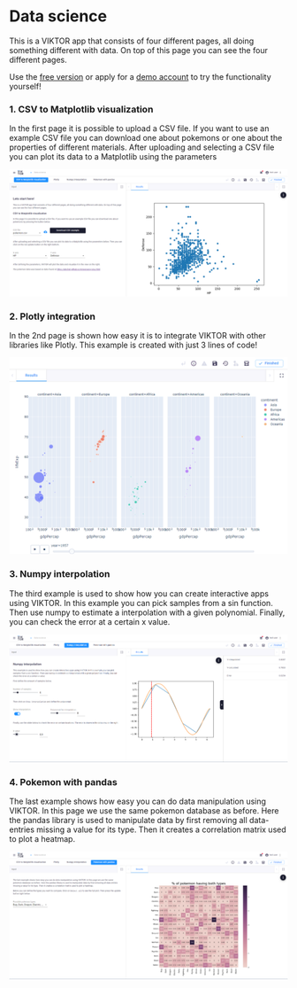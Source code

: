 # Data science
This is a VIKTOR app that consists of four different pages, all doing something different with data. On top of this 
page you can see the four different pages.

Use the [free version](https://www.viktor.ai/try-for-free) or apply for a [demo account](https://www.viktor.ai/try-for-free)
to try the functionality yourself!

### 1. CSV to Matplotlib visualization
In the first page it is possible to upload a CSV file. If you want to use an example CSV file you can download one
about pokemons or one about the properties of different materials. After uploading and selecting a CSV file you can
plot its data to a Matplotlib using the parameters

![](resources/csv_to_matplotlib.png)

### 2. Plotly integration
In the 2nd page is shown how easy it is to integrate VIKTOR with other libraries like Plotly. 
This example is created with just 3 lines of code!

![](resources/gapminder.gif)

### 3. Numpy interpolation 
The third example is used to show how you can create interactive apps using VIKTOR. 
In this example you can pick samples from a sin function. 
Then use numpy to estimate a interpolation with a given polynomial. 
Finally, you can check the error at a certain x value.

![](resources/numpy_interpolation.png)

### 4. Pokemon with pandas
The last example shows how easy you can do data manipulation using VIKTOR. 
In this page we use the same pokemon database as before. 
Here the pandas library is used to manipulate data by first removing all data-entries missing a value for its type. 
Then it creates a correlation matrix used to plot a heatmap.

![](resources/pokemon.png)
